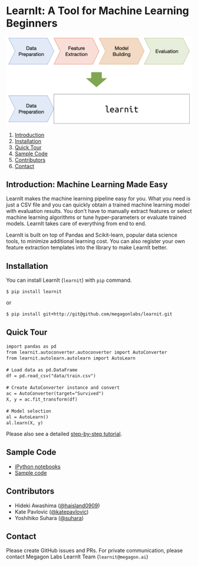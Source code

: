 # LearnIt: A Tool for Machine Learning Beginners

![LearnIt](learnit-ml-pipeline.png)

1. [Introduction](#Introduction)
2. [Installation](#Installation)
3. [Quick Tour](#Quick-Tour)
4. [Sample Code](#Sample-Code)
5. [Contributors](#Sample-Code)
5. [Contact](#Contact)


<a name='Introduction'></a><h2> Introduction: Machine Learning Made Easy </h2> 


LearnIt makes the machine learning pipeline easy for you. What you need is just a CSV file and you can quickly
obtain a trained machine learning model with evaluation results. You don't have to manually extract features or 
select machine learning algorithms or tune hyper-parameters or evaluate trained models. 
LearnIt takes care of everything from end to end.

LearnIt is built on top of Pandas and Scikit-learn, popular data science tools, to minimize additional learning cost. You can also register your own feature extraction templates into the library to make LearnIt better. 


<a name='Installation'></a><h2> Installation </h2> 

You can install LearnIt (`learnit`) with `pip` command.

```
$ pip install learnit
```

or

```
$ pip install git+http://git@github.com/megagonlabs/learnit.git
```


<a name='Quick-Tour'></a><h2> Quick Tour </h2> 

```
import pandas as pd
from learnit.autoconverter.autoconverter import AutoConverter
from learnit.autolearn.autolearn import AutoLearn

# Load data as pd.DataFrame
df = pd.read_csv("data/train.csv")

# Create AutoConverter instance and convert
ac = AutoConverter(target="Survived")
X, y = ac.fit_transform(df)

# Model selection
al = AutoLearn()
al.learn(X, y)
```

Please also see a detailed [step-by-step tutorial](docs/step_by_step_tutorial.md).


<a name='Sample-Code'></a><h2> Sample Code </h2> 

- [iPython notebooks](notebooks) 
- [Sample code](sample)


<a name='Contributors'></a><h2> Contributors </h2> 

- Hideki Awashima ([@haisland0909](https://github.com/@haisland0909))
- Kate Pavlovic ([@katepavlovic](https://github.com/katepavlovic))
- Yoshihiko Suhara ([@suhara](https://github.com/suhara))


<a name='Contact'></a><h2> Contact </h2> 

Please create GitHub issues and PRs. For private communication, please contact Megagon Labs LearnIt Team (`learnit@megagon.ai`)

